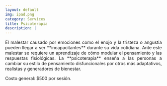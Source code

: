 ```yaml
---
layout: default
img: ipad.png
category: Services
title: Psicoterapia
description: |
---
```

<div align="justify">
El malestar causado por emociones como el enojo y la tristeza o angustia pueden llegar a ser **incapacitantes** durante su vida cotidiana.
Ante este malestar se requiere un aprendizaje de cómo modular el pensamiento y las respuestas fisiológicas.
La **psicoterapia** enseña a las personas a cambiar su estilo de pensamiento disfuncionales por otros más adaptativos, realistas y generadores de bienestar.

Costo general: $500 por sesión.
</div>
